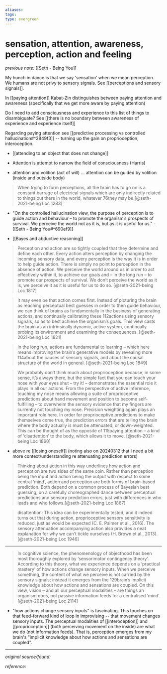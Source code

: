```yaml
---
aliases: 
tags: 
type: evergreen
---
```


# sensation, attention, awareness, perception, action and feeling

_previous note:_ [[Seth - Being You]]

My hunch in dance is that we say 'sensation' when we mean perception. We humans are not privy to sensory signals. See [[perceptions and sensory signals]].

In [[paying attention]] Kabat-Zin distinguishes between paying attention and awareness (specifically that we get more aware by paying attention)

Do I need to add consciousness and experience to this list of things to disambiguate? See [[there is no boundary between awareness of experience and experience itself]]

Regarding paying attention see [[predictive processing vs controlled hallucination#^2849f3]] -- turning up the gain on proprioception, interoception.

- [[attending to an object that does not change]]

- Attention is attempt to narrow the field of consciousness (Harris) 
- attention and volition (act of will) ... attention can be guided by volition (inside and outside body)

> When trying to form perceptions, all the brain has to go on is a constant barrage of electrical signals which are only indirectly related to things out there in the world, whatever 76they may be.[@seth-2021-being Loc 1283] 

- "On the controlled hallucination view, the purpose of perception is to guide action and behaviour – to promote the organism’s prospects of survival. We perceive the world not as it is, but as it is useful for us." - [[Seth - Being You#^690ef9]]

- [[Bayes and abductive reasoning]]

> Perception and action are so tightly coupled that they determine and define each other. Every action alters perception by changing the incoming sensory data, and every perception is the way it is in order to help guide action. There is simply no point to perception in the absence of action. We perceive the world around us in order to act effectively within it, to achieve our goals and – in the long run – to promote our prospects of survival. We don’t perceive the world as it is, we perceive it as it is useful for us to do so. [@seth-2021-being Loc 1817]


> It may even be that action comes first. Instead of picturing the brain as reaching perceptual best guesses in order to then guide behaviour, we can think of brains as fundamentally in the business of generating actions, and continually calibrating these 112actions using sensory signals, so as to best achieve the organism’s goals. This view casts the brain as an intrinsically dynamic, active system, continually probing its environment and examining the consequences. [@seth-2021-being Loc 1821]

> In the long run, actions are fundamental to learning – which here means improving the brain’s generative models by revealing more 114about the causes of sensory signals, and about the causal structure of the world in general. [@seth-2021-being Loc 1849]

> We probably don’t think much about proprioception because, in some sense, it’s always there, but the simple fact that you can touch your nose with your eyes shut – try it! – demonstrates the essential role it plays in all our actions. From the perspective of active inference, touching my nose means allowing a suite of proprioceptive predictions about hand movement and position to become self-fulfilling – to overwhelm the sensory evidence that my fingers are currently not touching my nose. Precision weighting again plays an important role here. In order for proprioceptive predictions to make themselves come true, the prediction errors that are telling the brain where the body actually is must be attenuated, or down-weighted. This can be thought of as the opposite of 115paying attention – a kind of ‘disattention’ to the body, which allows it to move. [@seth-2021-being Loc 1860]

- above re [[losing oneself]] (noting also on 20240312 that I need a bit more context/understanding re attenuating prediction errors)

> Thinking about action in this way underlines how action and perception are two sides of the same coin. Rather than perception being the input and action being the output with respect to some central ‘mind’, action and perception are both forms of brain-based prediction. Both depend on a common process of Bayesian best guessing, on a carefully choreographed dance between perceptual predictions and sensory prediction errors, just with differences in who leads and who follows.[@seth-2021-being Loc 1867]

> disattention: This idea can be experimentally tested, and it indeed turns out that during action, proprioceptive sensory sensitivity is reduced, just as would be expected (C. E. Palmer et al., 2016). The sensory attenuation accompanying action also provides a neat explanation for why we can’t tickle ourselves (H. Brown et al., 2013). [@seth-2021-being Loc 1946]

---

> In cognitive science, the phenomenology of objecthood has been most thoroughly explored by ‘sensorimotor contingency theory’. According to this theory, what we experience depends on a ‘practical mastery’ of how actions change sensory inputs. When we perceive something, the content of what we perceive is not carried by the sensory signals; instead it emerges from the 129brain’s implicit knowledge about how actions and sensations are coupled. On this view, vision – and all our perceptual modalities – are things an organism does, not passive information feeds for a centralised ‘mind’. [@seth-2021-being Loc 2114]

- "how actions change sensory inputs" is fascinating. This touches on that feed-forward kind of loop in improvising -- that movement changes sensory inputs. The perceptual modalities of [[interoception]] and [[proprioception]] (both perceiving movement on the inside) are what we do (not information feeds). That is, perception emerges from my brain's "implicit knowledge about how actions and sensations are coupled".


---

_original source/found:_ 

_reference:_ 



